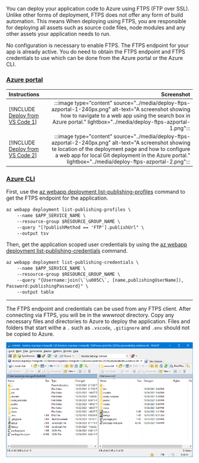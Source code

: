 You can deploy your application code to Azure using FTPS (FTP over SSL). Unlike other forms of deployment, FTPS does not offer any form of build automation.  This means When deploying using FTPS, you are responsible for deploying all assets such as source code files, node modules and any other assets your application needs to run.

No configuration is necessary to enable FTPS. The FTPS endpoint for your app is already active. You do need to obtain the FTPS endpoint and FTPS credentials to use which can be done from the Azure portal or the Azure CLI.

### [Azure portal](#tab/deploy-instructions-azportal)

| Instructions    | Screenshot |
|:----------------|-----------:|
| [!INCLUDE [Deploy from VS Code 1](<./deploy-ftps-azportal-1.md>)] | :::image type="content" source="../media/deploy-ftps-azportal-1-240px.png" alt-text="A screenshot showing how to navigate to a web app using the search box in Azure portal." lightbox="../media/deploy-ftps-azportal-1.png"::: |
| [!INCLUDE [Deploy from VS Code 2](<./deploy-ftps-azportal-2.md>)] | :::image type="content" source="../media/deploy-ftps-azportal-2-240px.png" alt-text="A screenshot showing te location of the deployment page and how to configure a web app for local Git deployment in the Azure portal." lightbox="../media/deploy-ftps-azportal-2.png"::: |

### [Azure CLI](#tab/deploy-instructions-azcli)

First, use the [az webapp deployment list-publishing-profiles](/cli/azure/webapp/deployment#az_webapp_deployment_list_publishing_profiles) command to get the FTPS endpoint for the application.

```azurecli
az webapp deployment list-publishing-profiles \
    --name $APP_SERVICE_NAME \
    --resource-group $RESOURCE_GROUP_NAME \
    --query "[?publishMethod == 'FTP'].publishUrl" \
    --output tsv  
```

Then, get the application scoped user credentials by using the [az webapp deployment list-publishing-credentials](/cli/azure/webapp/deployment#az_webapp_deployment_list_publishing_credentials) command.

```azurecli
az webapp deployment list-publishing-credentials \
    --name $APP_SERVICE_NAME \
    --resource-group $RESOURCE_GROUP_NAME \
    --query "{Username:join(\`\u005C\`, [name,publishingUserName]), Password:publishingPassword}" \
    --output table
```

---

The FTPS endpoint and credentials can be used from any FTPS client. After connecting via FTPS, you will be in the *wwwroot* directory.  Copy any necessary files and directories to Azure to deploy the application.  Files and folders that start withe a `.` such as `.vscode`, `.gitignore` and `.env` should not be copied to Azure.

![A screenshot showing WinSCP as an FTPS client uploading files to Azure App Service.](../media/deploy-ftps-winscp.png)
